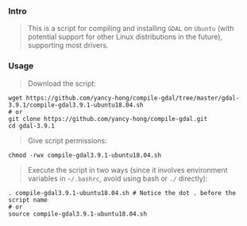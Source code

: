### Intro

> This is a script for compiling and installing `GDAL` on `Ubuntu` (with potential support for other Linux distributions in the future), supporting most drivers.

### Usage

> Download the script:
```shell
wget https://github.com/yancy-hong/compile-gdal/tree/master/gdal-3.9.1/compile-gdal3.9.1-ubuntu18.04.sh
# or
git clone https://github.com/yancy-hong/compile-gdal.git
cd gdal-3.9.1
```

> Give script permissions:
```shell
chmod -rwx compile-gdal3.9.1-ubuntu18.04.sh
```

> Execute the script in two ways (since it involves environment variables in `~/.bashrc`, avoid using bash or `./` directly):
```shell
. compile-gdal3.9.1-ubuntu18.04.sh # Notice the dot . before the script name  
# or  
source compile-gdal3.9.1-ubuntu18.04.sh
```